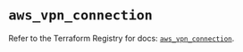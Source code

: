 # `aws_vpn_connection`

Refer to the Terraform Registry for docs: [`aws_vpn_connection`](https://registry.terraform.io/providers/hashicorp/aws/4.67.0/docs/resources/vpn_connection).
